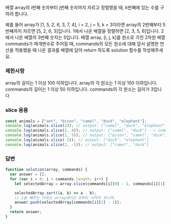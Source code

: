 배열 array의 i번째 숫자부터 j번째 숫자까지 자르고 정렬했을 때, k번째에 있는 수를 구하려 합니다.

예를 들어 array가 [1, 5, 2, 6, 3, 7, 4], i = 2, j = 5, k = 3이라면
array의 2번째부터 5번째까지 자르면 [5, 2, 6, 3]입니다.
1에서 나온 배열을 정렬하면 [2, 3, 5, 6]입니다.
2에서 나온 배열의 3번째 숫자는 5입니다.
배열 array, [i, j, k]를 원소로 가진 2차원 배열 commands가 매개변수로 주어질 때, commands의 모든 원소에 대해 앞서 설명한 연산을 적용했을 때 나온 결과를 배열에 담아 return 하도록 solution 함수를 작성해주세요.

### 제한사항

array의 길이는 1 이상 100 이하입니다.
array의 각 원소는 1 이상 100 이하입니다.
commands의 길이는 1 이상 50 이하입니다.
commands의 각 원소는 길이가 3입니다

### slice 응용

```js
const animals = ["ant", "bison", "camel", "duck", "elephant"];
console.log(animals.slice(2)); // output: ["camel", "duck", "elephant"]
console.log(animals.slice(2, 4)); // output: ["camel", "duck"] --> index 4인 'elephant' 미포함
console.log(animals.slice(1, 5)); // output: ["bison", "camel", "duck", "elephant"]
console.log(animals.slice(-2)); // output: ["duck", "elephant"]
console.log(animals.slice(2, -1)); // output: ["camel", "duck"]
```

### 답변

```js
function solution(array, commands) {
  var answer = [];
  for (var i = 0; i < commands.length; i++) {
    let selectedArray = array.slice(commands[i][0] - 1, commands[i][1]);

    selectedArray.sort((a, b) => a - b);
    // 1을 빼주는 이유는 array에서는 0부터 시작이 되니까.
    answer.push(selectedArray[commands[i][2] - 1]);
  }
  return answer;
}
```
